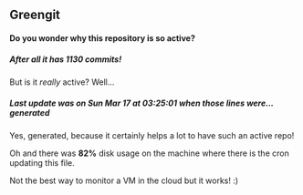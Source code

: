 ## Greengit

#### Do you wonder why this repository is so active?

##### After all it has 1130 commits!

But is it *really* active? Well...

##### Last update was on Sun Mar 17 at 03:25:01 when those lines were... generated

Yes, generated, because it certainly helps a lot to have such an active repo!

Oh and there was **82%** disk usage on the machine
where there is the cron updating this file.

Not the best way to monitor a VM in the cloud but it works! :)

